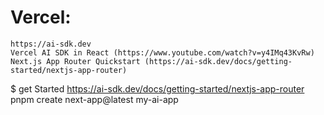 # Vercel:
    https://ai-sdk.dev
    Vercel AI SDK in React (https://www.youtube.com/watch?v=y4IMq43KvRw)
    Next.js App Router Quickstart (https://ai-sdk.dev/docs/getting-started/nextjs-app-router)
    

$ get Started
    https://ai-sdk.dev/docs/getting-started/nextjs-app-router
    pnpm create next-app@latest my-ai-app
    